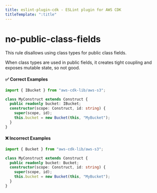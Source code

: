 ```yaml
---
title: eslint-plugin-cdk - ESLint plugin for AWS CDK
titleTemplate: ":title"
---
```


# no-public-class-fields

This rule disallows using class types for public class fields.

When class types are used in public fields, it creates tight coupling and exposes mutable state, so not good.

#### ✅ Correct Examples

```ts
import { IBucket } from "aws-cdk-lib/aws-s3";

class MyConstruct extends Construct {
  public readonly bucket: IBucket;
  constructor(scope: Construct, id: string) {
    super(scope, id);
    this.bucket = new Bucket(this, "MyBucket");
  }
}
```

#### ❌ Incorrect Examples

```ts
import { Bucket } from "aws-cdk-lib/aws-s3";

class MyConstruct extends Construct {
  public readonly bucket: Bucket;
  constructor(scope: Construct, id: string) {
    super(scope, id);
    this.bucket = new Bucket(this, "MyBucket");
  }
}
```
